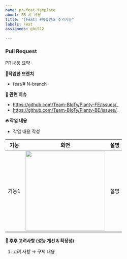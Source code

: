 ```yaml
---
name: pr-feat-template
about: PR 시 사용
title: "[Feat] #이슈번호 추가기능"
labels: Feat
assignees: ghi512

---
```


### Pull Request
PR 내용 요약

**🪾작업한 브랜치**
- feat/# N-branch

**🎯 관련 이슈**
- https://github.com/Team-BIoTy/Planty-FE/issues/_
- https://github.com/Team-BIoTy/Planty-BE/issues/_

**🔥 작업 내용**
- 작업 내용 작성

|기능|화면|설명|
|--|--|--|
|기능1|<img src="" width="250px">|설명|

**🚀 추후 고려사항 (성능 개선 & 확장성)**
1. 고려 사항
→ 구체 내용
